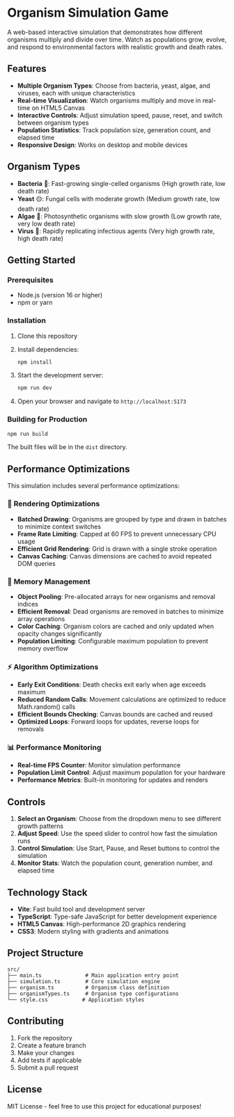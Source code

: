 # Organism Simulation Game

A web-based interactive simulation that demonstrates how different organisms multiply and divide over time. Watch as populations grow, evolve, and respond to environmental factors with realistic growth and death rates.

## Features

- **Multiple Organism Types**: Choose from bacteria, yeast, algae, and viruses, each with unique characteristics
- **Real-time Visualization**: Watch organisms multiply and move in real-time on HTML5 Canvas
- **Interactive Controls**: Adjust simulation speed, pause, reset, and switch between organism types
- **Population Statistics**: Track population size, generation count, and elapsed time
- **Responsive Design**: Works on desktop and mobile devices

## Organism Types

- **Bacteria** 🦠: Fast-growing single-celled organisms (High growth rate, low death rate)
- **Yeast** 🟡: Fungal cells with moderate growth (Medium growth rate, low death rate)
- **Algae** 🔵: Photosynthetic organisms with slow growth (Low growth rate, very low death rate)
- **Virus** 🔴: Rapidly replicating infectious agents (Very high growth rate, high death rate)

## Getting Started

### Prerequisites

- Node.js (version 16 or higher)
- npm or yarn

### Installation

1. Clone this repository
2. Install dependencies:
   ```bash
   npm install
   ```

3. Start the development server:
   ```bash
   npm run dev
   ```

4. Open your browser and navigate to `http://localhost:5173`

### Building for Production

```bash
npm run build
```

The built files will be in the `dist` directory.

## Performance Optimizations

This simulation includes several performance optimizations:

### 🚀 **Rendering Optimizations**
- **Batched Drawing**: Organisms are grouped by type and drawn in batches to minimize context switches
- **Frame Rate Limiting**: Capped at 60 FPS to prevent unnecessary CPU usage
- **Efficient Grid Rendering**: Grid is drawn with a single stroke operation
- **Canvas Caching**: Canvas dimensions are cached to avoid repeated DOM queries

### 🧠 **Memory Management**
- **Object Pooling**: Pre-allocated arrays for new organisms and removal indices
- **Efficient Removal**: Dead organisms are removed in batches to minimize array operations
- **Color Caching**: Organism colors are cached and only updated when opacity changes significantly
- **Population Limiting**: Configurable maximum population to prevent memory overflow

### ⚡ **Algorithm Optimizations**
- **Early Exit Conditions**: Death checks exit early when age exceeds maximum
- **Reduced Random Calls**: Movement calculations are optimized to reduce Math.random() calls
- **Efficient Bounds Checking**: Canvas bounds are cached and reused
- **Optimized Loops**: Forward loops for updates, reverse loops for removals

### 📊 **Performance Monitoring**
- **Real-time FPS Counter**: Monitor simulation performance
- **Population Limit Control**: Adjust maximum population for your hardware
- **Performance Metrics**: Built-in monitoring for updates and renders

## Controls

1. **Select an Organism**: Choose from the dropdown menu to see different growth patterns
2. **Adjust Speed**: Use the speed slider to control how fast the simulation runs
3. **Control Simulation**: Use Start, Pause, and Reset buttons to control the simulation
4. **Monitor Stats**: Watch the population count, generation number, and elapsed time

## Technology Stack

- **Vite**: Fast build tool and development server
- **TypeScript**: Type-safe JavaScript for better development experience
- **HTML5 Canvas**: High-performance 2D graphics rendering
- **CSS3**: Modern styling with gradients and animations

## Project Structure

```
src/
├── main.ts              # Main application entry point
├── simulation.ts        # Core simulation engine
├── organism.ts          # Organism class definition
├── organismTypes.ts     # Organism type configurations
└── style.css           # Application styles
```

## Contributing

1. Fork the repository
2. Create a feature branch
3. Make your changes
4. Add tests if applicable
5. Submit a pull request

## License

MIT License - feel free to use this project for educational purposes!
